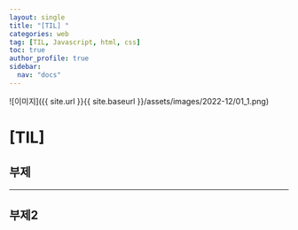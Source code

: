 ```yaml
---
layout: single
title: "[TIL] "
categories: web
tag: [TIL, Javascript, html, css]
toc: true
author_profile: true
sidebar:
  nav: "docs"
---
```


![이미지]({{ site.url }}{{ site.baseurl }}/assets/images/2022-12/01_1.png)

# [TIL]

## 부제

<hr>

## 부제2
